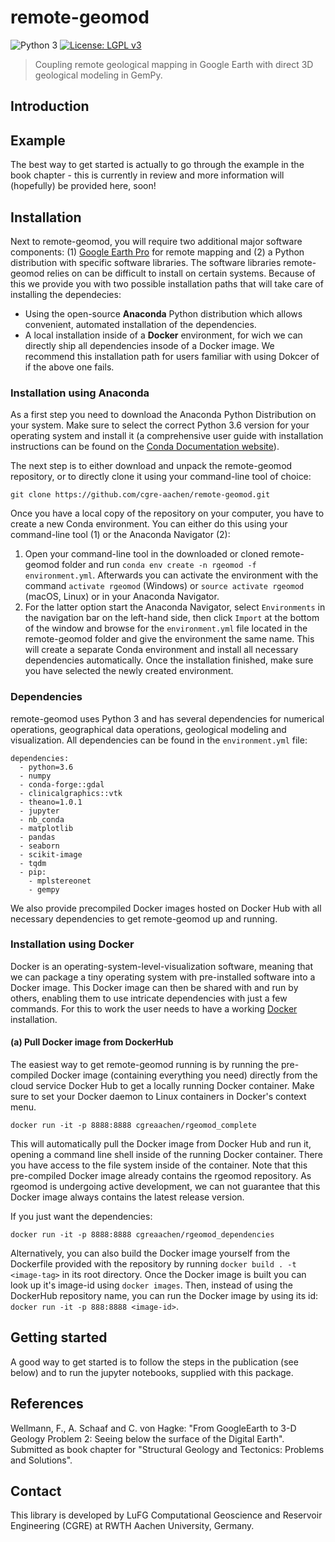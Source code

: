 # remote-geomod

![Python 3](https://img.shields.io/badge/Python-3-blue.svg)
[![License: LGPL v3](https://img.shields.io/badge/License-LGPL%20v3-blue.svg)](https://www.gnu.org/licenses/lgpl-3.0)

> Coupling remote geological mapping in Google Earth with direct 3D geological modeling 
in GemPy.

## Introduction

## Example

The best way to get started is actually to go through the example in the book chapter - this is currently in review and more information will (hopefully) be provided here, soon!

## Installation

Next to remote-geomod, you will require two additional major software components: (1) 
[Google Earth Pro](https://www.google.com/earth/desktop/) for remote mapping and (2) a Python 
distribution with specific software libraries. The software libraries remote-geomod relies on can be difficult to
install on certain systems. Because of this we provide you with two possible installation paths that will take care
of installing the dependecies:

 * Using the open-source **Anaconda** Python distribution which allows convenient, automated installation of the 
 dependencies. 
 * A local installation inside of a **Docker** environment, for wich we can directly ship all dependencies insode
 of a Docker image. We recommend this installation path for users familiar with using Dokcer of if the above one fails.

### Installation using Anaconda

As a first step you need to download the Anaconda Python Distribution on your system. Make sure to select the correct 
Python 3.6 version for your operating system and install it (a comprehensive user guide with installation 
instructions can be found on the [Conda Documentation website](https://conda.io/docs/user-guide/install/)).
 
The next step is to either download and unpack the remote-geomod repository, or to directly clone it using your 
command-line tool of choice:
 
    git clone https://github.com/cgre-aachen/remote-geomod.git

Once you have a local copy of the repository on your computer, you have to create a new Conda environment. You can 
either do this using your command-line tool (1) or the Anaconda Navigator (2): 

1. Open your command-line tool in the downloaded or cloned remote-geomod folder and run 
``conda env create -n rgeomod -f environment.yml``. Afterwards you can activate the environment with the command 
``activate rgeomod`` (Windows) or ``source activate rgeomod`` (macOS, Linux) or in your Anaconda Navigator.
2. For the latter option start the Anaconda Navigator, select ``Environments`` in the navigation bar on the left-hand 
side, then click ``Import`` at the bottom of the window and browse for the ``environment.yml`` file located in the 
remote-geomod folder and give the environment the same name. This will create a separate Conda environment and install 
all necessary dependencies automatically. Once the installation finished, make sure you have selected the newly 
created environment.

### Dependencies

remote-geomod uses Python 3 and has several dependencies for numerical operations, geographical data operations, 
geological modeling and visualization. All dependencies can be found in the  `environment.yml` file:

````
dependencies:
  - python=3.6
  - numpy
  - conda-forge::gdal
  - clinicalgraphics::vtk
  - theano=1.0.1
  - jupyter
  - nb_conda
  - matplotlib
  - pandas
  - seaborn
  - scikit-image
  - tqdm
  - pip:
    - mplstereonet
    - gempy
````

We also provide precompiled Docker images hosted on Docker Hub with all necessary dependencies to get remote-geomod up
and running. 

### Installation using Docker

Docker is an operating-system-level-visualization software,
meaning that we can package a tiny operating system with pre-installed
software into a Docker image. This Docker image can then be shared
with and run by others, enabling them to use intricate dependencies
with just a few commands. For this to work the user needs to have a
working [Docker](https://www.docker.com/) installation.

#### (a) Pull Docker image from DockerHub

The easiest way to get remote-geomod running is by running the pre-compiled Docker image (containing everything you
need) directly from the cloud service Docker Hub to get a locally running Docker container. Make sure to set your 
Docker daemon to Linux containers in Docker's context menu.

    docker run -it -p 8888:8888 cgreaachen/rgeomod_complete
    
This will automatically pull the Docker image from Docker Hub and run it, opening a command line shell inside of the
running Docker container. There you have access to the file system inside of the container. Note that this pre-compiled
Docker image already contains the rgeomod repository. As rgeomod is undergoing active development, we can not 
guarantee that this Docker image always contains the latest release version.

If you just want the dependencies:

    docker run -it -p 8888:8888 cgreaachen/rgeomod_dependencies

Alternatively, you can also build the Docker image yourself from the Dockerfile provided with the repository by running
``docker build . -t <image-tag>`` in its root directory. Once the Docker image is built you can look up it's image-id 
using ``docker images``. Then, instead of using the DockerHub repository name, you can run the Docker image by using
its id: ``docker run -it -p 888:8888 <image-id>``.

## Getting started

A good way to get started is to follow the steps in the publication (see below) and to run the jupyter notebooks, supplied with this package.

## References

Wellmann, F., A. Schaaf and C. von Hagke: "From GoogleEarth to 3-D Geology Problem 2: Seeing below the surface of the Digital Earth". Submitted as book chapter for "Structural Geology and Tectonics: Problems and Solutions".

## Contact

This library is developed by LuFG Computational Geoscience and Reservoir Engineering (CGRE) at RWTH Aachen University, Germany.
